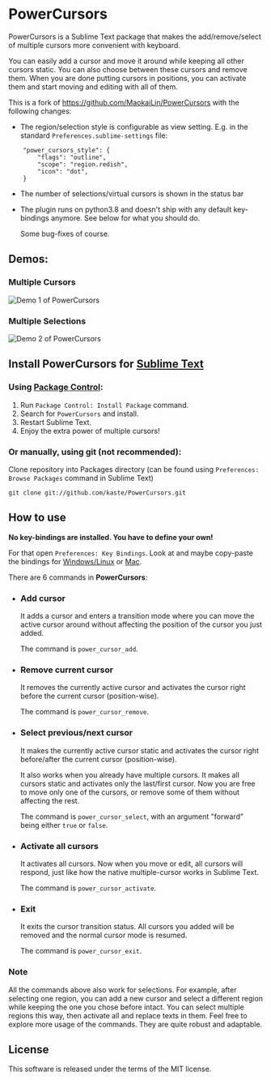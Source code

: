 PowerCursors
==================

PowerCursors is a Sublime Text package that makes the add/remove/select of multiple cursors more convenient with keyboard.

You can easily add a cursor and move it around while keeping all other cursors static. You can also choose between these cursors and remove them. When you are done putting cursors in positions, you can activate them and start moving and editing with all of them.

This is a fork of https://github.com/MaokaiLin/PowerCursors with the following
changes:

- The region/selection style is configurable as view setting.  E.g. in the standard
  `Preferences.sublime-settings` file:

```
    "power_cursors_style": {
        "flags": "outline",
        "scope": "region.redish",
        "icon": "dot",
    }
```

- The number of selections/virtual cursors is shown in the status bar

- The plugin runs on python3.8 and doesn't ship with any default key-bindings
  anymore.  See below for what you should do.

  Some bug-fixes of course.



Demos:
------------------

### Multiple Cursors
![Demo 1 of PowerCursors](https://raw.github.com/MaokaiLin/PowerCursors/screencast/demo1.gif "PowerCursors Screencast 1")

### Multiple Selections
![Demo 2 of PowerCursors](https://raw.github.com/MaokaiLin/PowerCursors/screencast/demo2.gif "PowerCursors Screencast 2")


Install PowerCursors for [Sublime Text](http://www.sublimetext.com/)
-------------------

### Using [Package Control](https://sublime.wbond.net/):

1. Run `Package Control: Install Package` command.
2. Search for `PowerCursors` and install.
3. Restart Sublime Text.
4. Enjoy the extra power of multiple cursors!

### Or manually, using git (not recommended):

Clone repository into Packages directory (can be found using `Preferences: Browse Packages` command in Sublime Text)

    git clone git://github.com/kaste/PowerCursors.git


How to use
-------------------

**No key-bindings are installed.  You have to define your own!**

For that open `Preferences: Key Bindings`.  Look at and maybe copy-paste the bindings for [Windows/Linux](https://github.com/kaste/PowerCursors/blob/master/Default%20(Windows).sublime-keymap) or [Mac](https://github.com/kaste/PowerCursors/blob/master/Default%20(OSX).sublime-keymap).

There are 6 commands in **PowerCursors**:

* ### Add cursor

    It adds a cursor and enters a transition mode where you can move the active cursor around without affecting the position of the cursor you just added.

    The command is `power_cursor_add`.

* ### Remove current cursor

    It removes the currently active cursor and activates the cursor right before the current cursor (position-wise).

    The command is `power_cursor_remove`.

* ### Select previous/next cursor

    It makes the currently active cursor static and activates the cursor right before/after the current cursor (position-wise).

    It also works when you already have multiple cursors. It makes all cursors static and activates only the last/first cursor. Now you are free to move only one of the cursors, or remove some of them without affecting the rest.

    The command is `power_cursor_select`, with an argument "forward" being either `true` or `false`.

* ### Activate all cursors

    It activates all cursors. Now when you move or edit, all cursors will respond, just like how the native multiple-cursor works in Sublime Text.

    The command is `power_cursor_activate`.

* ### Exit

    It exits the cursor transition status. All cursors you added will be removed and the normal cursor mode is resumed.

    The command is `power_cursor_exit`.

### Note

All the commands above also work for selections. For example, after selecting one region, you can add a new cursor and select a different region while keeping the one you chose before intact. You can select multiple regions this way, then activate all and replace texts in them. Feel free to explore more usage of the commands. They are quite robust and adaptable.


License
-------------------

This software is released under the terms of the MIT license.
